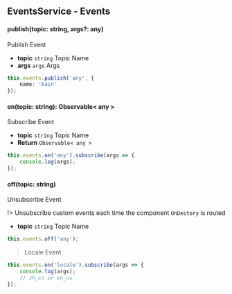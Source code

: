 ## EventsService - Events

#### publish(topic: string, args?: any)

Publish Event

- **topic** `string` Topic Name
- **args** `args` Args

``` typescript
this.events.publish('any', {
    name: 'kain'
});
```

#### on(topic: string): Observable< any >

Subscribe Event

- **topic** `string` Topic Name
- **Return** `Observable< any >`

```typescript
this.events.on('any').subscribe(args => {
    console.log(args);
});
```

#### off(topic: string)

Unsubscribe Event

!> Unsubscribe custom events each time the component `OnDestory` is routed

- **topic** `string` Topic Name

```typescript
this.events.off('any');
```

> Locale Event

```typescript
this.events.on('locale').subscribe(args => {
    console.log(args);
    // zh_cn or en_us
});
```